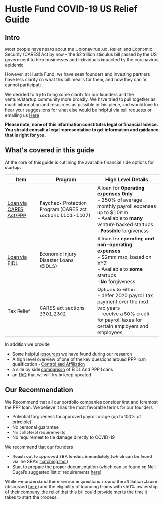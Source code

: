 # Hustle Fund COVID-19 US Relief Guide

## Intro
Most people have heard about the  Coronavirus Aid, Relief, and Economic Security (CARES) Act by now – the $2 trillion stimulus bill passed by the US government to help businesses and individuals impacted by the coronavirus epidemic.

However, at Hustle Fund, we have seen founders and investing partners have less clarity on what this bill means for them, and how they can or cannot participate.

 We decided to try to bring some clarity for our founders and the venture/startup community more broadly. We have tried to pull together as much information and resources as possible in this piece, and would love to hear your suggestions for what else would be helpful via pull requests or emailing us [Here](mailto:deals@hustlefund.vc)

__Please note, none of this information constitutes legal or financial advice. You should consult a legal representative to get information and guidance that is right for you.__

## What's covered in this guide

At the core of this guide is outlining the available financial aide options for startups

| Item | Program | High Level Details |
| --- | --- | --- |
| [Loan via CARES Act/PPP](1-Loan_PPP.md) | Paycheck Protection Program (CARES act sections 1101-1107) | A loan for __Operating expenses Only__ <br/> - 250% of average monthly payroll expenses up to $10mm <br/> - Available to __many__ venture backed startups -__Possible__ forgiveness|
| [Loan via EIDL](2-Loan_EIDL.md) | Economic Injury Disaster Loans (EIDLS) | A loan for __operating and non-operating expenses__ <br/> - $2mm max, based on XYZ <br/> - Available to __some__ startups <br/> -__No__ forgiveness |
| [Tax Relief](3-Tax_Relief.md) | CARES act sections 2301,2302 | Options to either <br/>  - defer 2020 payroll tax payment over the next two years <br/>- receive a 50% credit for payroll taxes for certain employers and employees  |



In addition we provide
- Some helpful [resources](A1-Resources.md) we have found during our research
- A high level overview of one of the key questions around PPP loan qualification - [Control and Affiliation](A2_Affiliation_Control.md)
- a side by side [comparison](A3-PPP_EIDL_Compare.md) of EIDL And PPP Loans
- an [FAQ](A4-FAQ.md) that we will try to keep updated

## Our Recommendation
We Recommend that all our portfolio companies consider first and foremost the PPP loan. We believe it has the most favorable terms for our founders
-	Potential forgiveness for approved payroll usage (up to 100% of principle)
-	No personal guarantee
-	No collateral requirements
- No requirement to tie damage directly to COVID-19


We recommend that our founders
- Reach out to approved SBA lenders immediately (which can be found via the SBA’s [matching tool](https://www.sba.gov/funding-programs/loans/lender-match))
- Start to prepare the proper documentation (which can be found on Neil Dugal’s suggested list of requirements [here](https://www.notion.so/Get-Ready-aea15aa847dd48d9b24816cf3f8f04f0))


While we understand there are some questions around the affiliation clause (discussed [here](A2-Afilliation_Control,md)) and the eligibility of founding teams with <50% ownership of their company,  the relief that this bill could provide merits the time it takes to start the process.

